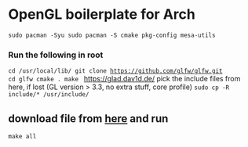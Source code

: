 # OpenGL boilerplate for Arch

<code>sudo pacman -Syu
sudo pacman -S cmake pkg-config mesa-utils
</code>
### Run the following in root
<code>cd /usr/local/lib/
git clone https://github.com/glfw/glfw.git
cd glfw
cmake .
make
</code>
https://glad.dav1d.de/ pick the include files from here, if lost (GL version  > 3.3, no extra stuff, core profile)
<code>sudo cp -R include/* /usr/include/</code>
## download file from <a href="https://learnopengl.com/code_viewer_gh.php?code=src%2F1.getting_started%2F2.1.hello_triangle%2Fhello_triangle.cpp">here</a> and run
<code>make all</code>
